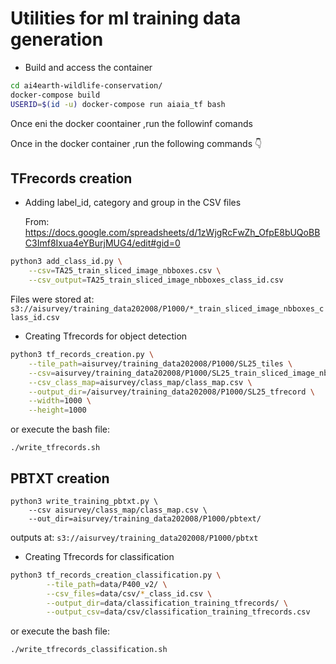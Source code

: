 # Utilities for ml training data generation

-  Build and access the container
  
```sh
cd ai4earth-wildlife-conservation/
docker-compose build
USERID=$(id -u) docker-compose run aiaia_tf bash
```

Once eni the docker coontainer ,run the followinf comands

Once in the docker container ,run the following commands 👇

## TFrecords creation

- Adding label_id, category and group in the CSV files
  
    From: https://docs.google.com/spreadsheets/d/1zWjgRcFwZh_OfpE8bUQoBBC3Imf8Ixua4eYBurjMUG4/edit#gid=0

```sh
python3 add_class_id.py \
    --csv=TA25_train_sliced_image_nbboxes.csv \
    --csv_output=TA25_train_sliced_image_nbboxes_class_id.csv
```

Files were stored at: `s3://aisurvey/training_data202008/P1000/*_train_sliced_image_nbboxes_class_id.csv`


- Creating Tfrecords for object detection

```sh
python3 tf_records_creation.py \
    --tile_path=aisurvey/training_data202008/P1000/SL25_tiles \
    --csv=aisurvey/training_data202008/P1000/SL25_train_sliced_image_nbboxes_class_id.csv \
    --csv_class_map=aisurvey/class_map/class_map.csv \
    --output_dir=/aisurvey/training_data202008/P1000/SL25_tfrecord \
    --width=1000 \
    --height=1000
```

or execute the bash file: 

```
./write_tfrecords.sh
```

## PBTXT creation

```
python3 write_training_pbtxt.py \
    --csv aisurvey/class_map/class_map.csv \
    --out_dir=aisurvey/training_data202008/P1000/pbtext/
```

outputs at: `s3://aisurvey/training_data202008/P1000/pbtxt`


- Creating Tfrecords for classification

```sh
python3 tf_records_creation_classification.py \
        --tile_path=data/P400_v2/ \
        --csv_files=data/csv/*_class_id.csv \
        --output_dir=data/classification_training_tfrecords/ \
        --output_csv=data/csv/classification_training_tfrecords.csv
```

or execute the bash file: 

```
./write_tfrecords_classification.sh

```